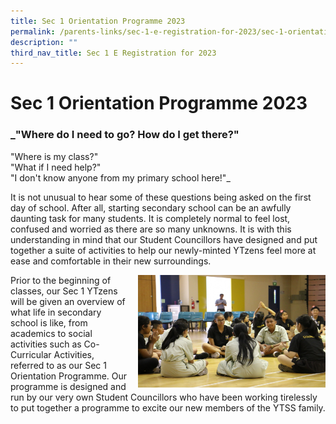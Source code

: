```yaml
---
title: Sec 1 Orientation Programme 2023
permalink: /parents-links/sec-1-e-registration-for-2023/sec-1-orientation-programme-2023/
description: ""
third_nav_title: Sec 1 E Registration for 2023
---
```

# **Sec 1 Orientation Programme 2023**  

### _"Where do I need to go? How do I get there?"  
"Where is my class?"  
"What if I need help?"  
"I don't know anyone from my primary school here!"_

It is not unusual to hear some of these questions being asked on the first day of school. After all, starting secondary school can be an awfully daunting task for many students. It is completely normal to feel lost, confused and worried as there are so many unknowns. It is with this understanding in mind that our Student Councillors have designed and put together a suite of activities to help our newly-minted YTzens feel more at ease and comfortable in their new surroundings.


<img src="/images/IMG_1868.jpg" style="width:300px;height:180px;margin-left:15px;" align = "right">

Prior to the beginning of classes, our Sec 1 YTzens will be given an overview of what life in secondary school is like, from academics to social activities such as Co-Curricular Activities, referred to as our Sec 1 Orientation Programme. Our programme is designed and run by our very own Student Councillors who have been working tirelessly to put together a programme to excite our new members of the YTSS family.